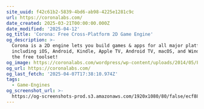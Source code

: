 ```yaml
---
site_uuid: f42c61b2-5839-4bd6-ab98-4225e1281c9c
url: https://coronalabs.com/
date_created: 2025-03-21T00:00:00.000Z
date_modified: '2025-04-12'
og_title: 'Corona: Free Cross-Platform 2D Game Engine'
og_description: >-
  Corona is a 2D engine lets you build games & apps for all major platforms
  including iOS, Android, Kindle, Apple TV, Android TV, macOS, and Windows. Get
  the free toolset!
og_image: https://coronalabs.com/wordpress/wp-content/uploads/2014/05/FB_banner_2.png
og_url: https://coronalabs.com/
og_last_fetch: '2025-04-07T17:38:10.974Z'
tags:
  - Game-Engines
og_screenshot_url: >-
  https://og-screenshots-prod.s3.amazonaws.com/1920x1080/80/false/ecf88b6820f839c825d7bd2a529c1dc383e2761bf474ff3fdd258d9b2dc23c9a.jpeg
---
```





